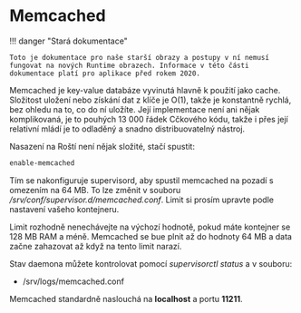 # Memcached

!!! danger "Stará dokumentace"

    Toto je dokumentace pro naše starší obrazy a postupy v ní nemusí fungovat na nových Runtime obrazech. Informace v této části dokumentace platí pro aplikace před rokem 2020.

Memcached je key-value databáze vyvinutá hlavně k použití jako cache. Složitost uložení nebo získání dat z klíče je O(1), takže je konstantně rychlá, bez ohledu na to, co do ní uložíte. Její implementace není ani nějak komplikovaná, je to pouhých 13 000 řádek Cčkového kódu, takže i přes její relativní mládí je to odladěný a snadno distribuovatelný nástroj.

Nasazení na Roští není nějak složité, stačí spustit:

```bash
enable-memcached
```

Tím se nakonfiguruje supervisord, aby spustil memcached na pozadí s omezením na 64 MB. To lze změnit v souboru */srv/conf/supervisor.d/memcached.conf*. Limit si prosím upravte podle nastavení vašeho kontejneru.

Limit rozhodně nenechávejte na výchozí hodnotě, pokud máte kontejner se 128 MB RAM a méně. Memcached se bue plnit až do hodnoty 64 MB a data začne zahazovat až když na tento limit narazí.

Stav daemona můžete kontrolovat pomocí *supervisorctl status* a v souboru:

* /srv/logs/memcached.conf

Memcached standardně naslouchá na **localhost** a portu **11211**.
